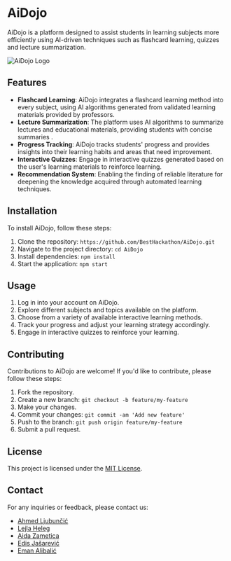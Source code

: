 # AiDojo

AiDojo is a platform designed to assist students in learning subjects more efficiently using AI-driven techniques such as flashcard learning, quizzes and lecture summarization.

![AiDojo Logo](https://drive.usercontent.google.com/download?id=1dhGo1idPEsEA61tbXme9itFhm8eCFnrD&export=view&authuser=0)

## Features

- **Flashcard Learning**: AiDojo integrates a flashcard learning method into every subject, using AI algorithms generated from validated learning materials provided by professors.
- **Lecture Summarization**: The platform uses AI algorithms to summarize lectures and educational materials, providing students with concise summaries .
- **Progress Tracking**: AiDojo tracks students' progress and provides insights into their learning habits and areas that need improvement.
- **Interactive Quizzes**: Engage in interactive quizzes generated based on the user's learning materials to reinforce learning.
- **Recommendation System**: Enabling the finding of reliable literature for deepening the knowledge acquired through automated learning techniques.

## Installation

To install AiDojo, follow these steps:

1. Clone the repository: `https://github.com/BestHackathon/AiDojo.git`
2. Navigate to the project directory: `cd AiDojo`
3. Install dependencies: `npm install`
4. Start the application: `npm start`

## Usage

1. Log in into your account on AiDojo.
2. Explore different subjects and topics available on the platform.
3. Choose from a variety of available interactive learning methods.
4. Track your progress and adjust your learning strategy accordingly.
5. Engage in interactive quizzes to reinforce your learning.

## Contributing

Contributions to AiDojo are welcome! If you'd like to contribute, please follow these steps:

1. Fork the repository.
2. Create a new branch: `git checkout -b feature/my-feature`
3. Make your changes.
4. Commit your changes: `git commit -am 'Add new feature'`
5. Push to the branch: `git push origin feature/my-feature`
6. Submit a pull request.

## License

This project is licensed under the [MIT License](https://opensource.org/licenses/MIT).

## Contact

For any inquiries or feedback, please contact us:
- [Ahmed Ljubunčić](https://github.com/aljubuncic)
- [Lejla Heleg](https://github.com/lheleg)
- [Aida Zametica](https://github.com/xxaidazameticaxx)
- [Edis Jašarević](https://github.com/jasarevicedis)
- [Eman Alibalić](https://github.com/EmanMane)
  
